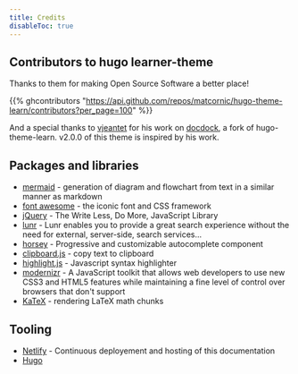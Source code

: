 ```yaml
---
title: Credits
disableToc: true
---
```


## Contributors to hugo learner-theme

Thanks to them <i class="fas fa-heart"></i> for making Open Source Software a better place!

{{% ghcontributors "https://api.github.com/repos/matcornic/hugo-theme-learn/contributors?per_page=100" %}}

And a special thanks to [vjeantet](https://github.com/vjeantet) for his work on [docdock](https://github.com/vjeantet/hugo-theme-docdock), a fork of hugo-theme-learn. v2.0.0 of this theme is inspired by his work.

## Packages and libraries
* [mermaid](https://mermaid-js.github.io/) - generation of diagram and flowchart from text in a similar manner as markdown
* [font awesome](http://fontawesome.io/) - the iconic font and CSS framework
* [jQuery](https://jquery.com) - The Write Less, Do More, JavaScript Library
* [lunr](https://lunrjs.com) - Lunr enables you to provide a great search experience without the need for external, server-side, search services...
* [horsey](https://bevacqua.github.io/horsey/) - Progressive and customizable autocomplete component
* [clipboard.js](https://zenorocha.github.io/clipboard.js) - copy text to clipboard
* [highlight.js](https://highlightjs.org) - Javascript syntax highlighter
* [modernizr](https://modernizr.com) - A JavaScript toolkit that allows web developers to use new CSS3 and HTML5 features while maintaining a fine level of control over browsers that don't support
* [KaTeX](https://katex.org/) - rendering LaTeX math chunks


## Tooling

* [Netlify](https://www.netlify.com) - Continuous deployement and hosting of this documentation
* [Hugo](https://gohugo.io/)

